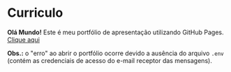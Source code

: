 # Curriculo
**Olá Mundo!** Este é meu portfólio de apresentação utilizando GitHub Pages.
[Clique aqui](https://lucasruas13.github.io/Curriculo/templates/)

**Obs.:** o "erro" ao abrir o portfólio ocorre devido a ausência do arquivo `.env` (contém as credenciais de acesso do e-mail receptor das mensagens).
